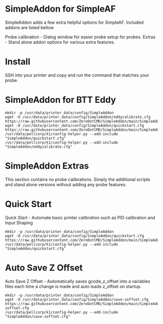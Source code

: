 # SimpleAddon for SimpleAF
SimpleAddon adds a few extra helpful options for SimpleAF. Included addons are listed bellow

Probe calibration - Dialog window for easier probe setup for probes.
Extras - Stand alone addon options for various extra features.




# Install
SSH into your printer and copy and run the command that matches your probe.



# SimpleAddon for BTT Eddy

```
mkdir -p /usr/data/printer_data/config/SimpleAddon
wget -O /usr/data/printer_data/config/SimpleAddon/eddycalibrate.cfg https://raw.githubusercontent.com/ZeroDotCMD/SimpleAddon/main/SimpleAddon/eddycalibrate.cfg
wget -O /usr/data/printer_data/config/SimpleAddon/quickstart.cfg https://raw.githubusercontent.com/ZeroDotCMD/SimpleAddon/main/SimpleAddon/quickstart.cfg
/usr/data/pellcorp/k1/config-helper.py --add-include "SimpleAddon/quickstart.cfg"
/usr/data/pellcorp/k1/config-helper.py --add-include "SimpleAddon/eddycalibrate.cfg"
```





# SimpleAddon Extras
This section contains no probe calibrations. Simply the additional scripts and stand alone versions without adding any probe features.


# Quick Start
Quick Start - Automate basic printer calibration such as PID calibration and Input Shaping

```
mkdir -p /usr/data/printer_data/config/SimpleAddon
wget -O /usr/data/printer_data/config/SimpleAddon/quickstart.cfg https://raw.githubusercontent.com/ZeroDotCMD/SimpleAddon/main/SimpleAddon/quickstart.cfg
/usr/data/pellcorp/k1/config-helper.py --add-include "SimpleAddon/quickstart.cfg"
```


# Auto Save Z Offset
Auto Save Z Offset - Automatically saves gcode_z_offset into a variables files each time a change is made and auto loads z_offset on startup.

```
mkdir -p /usr/data/printer_data/config/SimpleAddon
wget -O /usr/data/printer_data/config/SimpleAddon/save-zoffset.cfg https://raw.githubusercontent.com/ZeroDotCMD/SimpleAddon/main/SimpleAddon/save-zoffset.cfg
/usr/data/pellcorp/k1/config-helper.py --add-include "SimpleAddon/save-zoffset.cfg"
```


